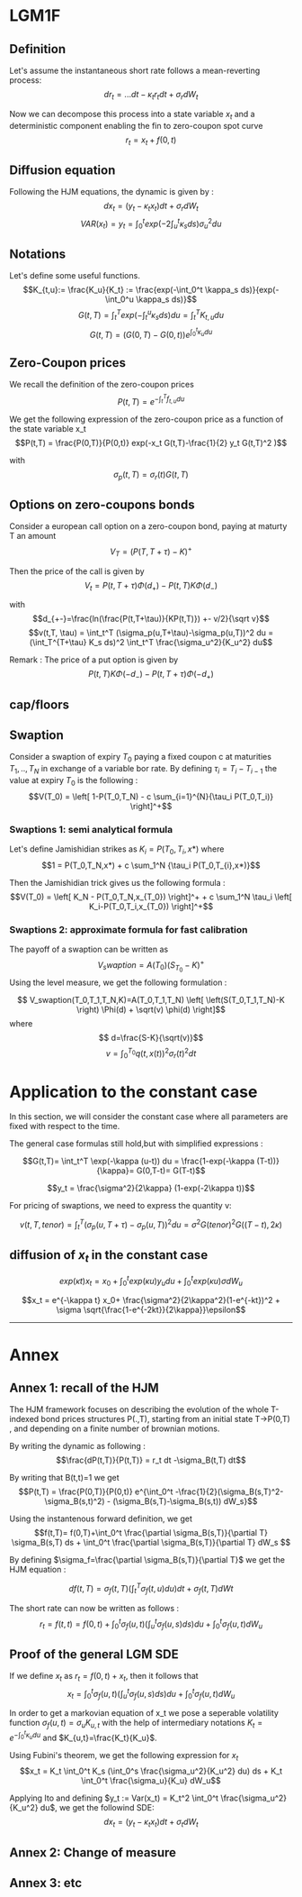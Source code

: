 # LGM1F

## Definition
Let's assume the instantaneous short rate follows a mean-reverting process:
$$dr_t = ... dt - \kappa_t r_t dt + \sigma_r dW_t $$

Now we can decompose this process into a state variable $x_t$ and a deterministic component enabling the fin to zero-coupon spot curve
$$r_t = x_t + f(0,t)$$

## Diffusion equation
Following the HJM equations, the dynamic is given by :
$$dx_t = (y_t - \kappa_t x_t) dt + \sigma_r dW_t$$
$$VAR(x_t)=y_t = \int_0^t exp(-2 \int_u^t \kappa_s ds) \sigma_u^2 du$$

## Notations
Let's define some useful functions.
$$K_{t,u}:= \frac{K_u}{K_t} := \frac{exp(-\int_0^t \kappa_s ds)}{exp(-\int_0^u \kappa_s ds)}$$
$$G(t,T) = \int_t^T exp(-\int_t^u \kappa_s ds) du= \int_t^T K_{t,u} du$$
$$G(t,T)=(G(0,T)-G(0,t))e^{\int_0^t \kappa_u du}$$

## Zero-Coupon prices
We recall the definition of the zero-coupon prices
$$P(t,T) = e^{-\int_t^T f_{t,u} du}$$

We get the following expression of the zero-coupon price as a function of the state variable x_t
$$P(t,T) = \frac{P(0,T)}{P(0,t)} exp(-x_t G(t,T)-\frac{1}{2} y_t G(t,T)^2 )$$

with
$$\sigma_p(t,T) = \sigma_r(t) G(t,T)$$


## Options on zero-coupons bonds
Consider a european call option on a zero-coupon bond, paying at maturty T an amount
$$V_T = (P(T,T+\tau)-K)^+ $$

Then the price of the call is given by
$$V_t = P(t,T+\tau)\Phi(d_+)-P(t,T)K\Phi(d_-) $$

with 
$$d_{+-}=\frac{ln(\frac{P(t,T+\tau)}{KP(t,T)}) +- v/2}{\sqrt v}$$
$$v(t,T, \tau) = \int_t^T (\sigma_p(u,T+\tau)-\sigma_p(u,T))^2 du = (\int_T^{T+\tau} K_s ds)^2 \int_t^T \frac{\sigma_u^2}{K_u^2} du$$


Remark : The price of a put option is given by
$$P(t,T)K\Phi(-d_-) - P(t,T+\tau)\Phi(-d_+) $$

## cap/floors

## Swaption

Consider a swaption of expiry $T_0$ paying a fixed coupon c at maturities $T_1,..,T_N$ in exchange of a variable bor rate. By defining $\tau_i=T_i-T_{i-1}$ the value at expiry $T_0$ is the following :
$$V(T_0) = \left[ 1-P(T_0,T_N) - c \sum_{i=1}^{N}{\tau_i P(T_0,T_i)} \right]^+$$

### Swaptions 1: semi analytical formula
Let's define Jamishidian strikes as $K_i=P(T_0, T_i, x*)$ where
$$1 = P(T_0,T_N,x*) + c \sum_1^N {\tau_i P(T_0,T_{i},x*)}$$

Then the Jamishidian trick gives us the following formula :
$$V(T_0) = \left[ K_N - P(T_0,T_N,x_{T_0}) \right]^+ + c \sum_1^N \tau_i \left[ K_i-P(T_0,T_i,x_{T_0}) \right]^+$$

### Swaptions 2: approximate formula for fast calibration
The payoff of a swaption can be written as $$V_swaption = A(T_0) \left( S_{T_0}-K\right)^+$$
Using the level measure, we get the following formulation :

$$ V_swaption(T_0,T_1,T_N,K)=A(T_0,T_1,T_N) \left[ \left(S(T_0,T_1,T_N)-K \right) \Phi(d) + \sqrt(v) \phi(d) \right]$$
where 
$$ d=\frac{S-K}{\sqrt(v)}$$
$$ v=\int_0^{T_0} q(t, x(t))^2 \sigma_r(t)^2 dt$$

# Application to the constant case

In this section, we will consider the constant case where all parameters are fixed with respect to the time.

The general case formulas still hold,but with simplified expressions :

$$G(t,T)= \int_t^T \exp(-\kappa (u-t)) du = \frac{1-exp(-\kappa (T-t))}{\kappa}= G(0,T-t)= G(T-t)$$

$$y_t = \frac{\sigma^2}{2\kappa} (1-exp(-2\kappa t))$$

For pricing of swaptions, we need to express the quantity v:

$$v(t,T, tenor) = \int_t^T (\sigma_p(u,T+\tau)-\sigma_p(u,T))^2 du
         = \sigma^2 G(tenor)^2 G((T-t), 2 \kappa)$$


## diffusion of $x_t$ in the constant case

$$exp(\kappa t)x_t = x_0+\int_0^t exp(\kappa u) y_u du + \int_0^t exp(\kappa u) \sigma dW_u$$

$$x_t = e^{-\kappa t} x_0+ 
         \frac{\sigma^2}{2\kappa^2}(1-e^{-kt})^2 +
         \sigma \sqrt{\frac{1-e^{-2kt}}{2\kappa}}\epsilon$$


____________________________________________________________________


# Annex
## Annex 1: recall of the HJM
The HJM framework focuses on describing the evolution of the whole T-indexed bond prices structures P(.,T), starting from an initial state T->P(0,T) , and depending on a finite number of brownian motions.

By writing the dynamic as following :
$$\frac{dP(t,T)}{P(t,T)} = r_t dt -\sigma_B(t,T) dt$$

By writing that B(t,t)=1 we get
$$P(t,T) = \frac{P(0,T)}{P(0,t)} e^{\int_0^t -\frac{1}{2}(\sigma_B(s,T)^2-\sigma_B(s,t)^2) - (\sigma_B(s,T)-\sigma_B(s,t)) dW_s}$$

Using the instantenous forward definition, we get
$$f(t,T)= f(0,T)+\int_0^t \frac{\partial \sigma_B(s,T)}{\partial T} \sigma_B(s,T)  ds + \int_0^t \frac{\partial \sigma_B(s,T)}{\partial T} dW_s $$

By defining $\sigma_f=\frac{\partial \sigma_B(s,T)}{\partial T}$ we get the HJM equation :

$$\begin{equation*}
df(t,T) = \sigma_f(t,T) (\int_t^T \sigma_f(t,u)du) dt + \sigma_f(t,T) dWt 
\end{equation*}$$

The short rate can now be written as follows :
$$r_t = f(t,t) = f(0,t) + \int_0^t \sigma_f(u,t) (\int_u^t \sigma_f(u,s)ds)du + \int_0^t \sigma_f(u,t)dW_u$$

## Proof of the general LGM SDE
If we define $x_t$ as $r_t = f(0,t)+x_t$, then it follows that
$$x_t = \int_0^t \sigma_f(u,t) (\int_u^t \sigma_f(u,s)ds)du + \int_0^t \sigma_f(u,t)dW_u$$

In order to get a markovian equation of x_t we pose a seperable volatility function $\sigma_f(u,t)=\sigma_u K_{u,t}$ with the help of intermediary notations $K_t = e^{-\int_0^t \kappa_u du}$ and $K_{u,t}=\frac{K_t}{K_u}$.

Using Fubini's theorem, we get the following expression for $x_t$
$$x_t = K_t \int_0^t K_s (\int_0^s \frac{\sigma_u^2}{K_u^2} du) ds  + K_t \int_0^t \frac{\sigma_u}{K_u} dW_u$$

Applying Ito and defining $y_t := Var(x_t) = K_t^2 \int_0^t \frac{\sigma_u^2}{K_u^2} du$, we get the followind SDE:
$$dx_t = (y_t-\kappa_t x_t) dt + \sigma_t dW_t $$


## Annex 2: Change of measure
## Annex 3: etc

